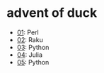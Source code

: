 # advent of duck

- [01](./01/): Perl
- [02](./02/): Raku
- [03](./03/): Python
- [04](./04/): Julia
- [05](./05/): Python
